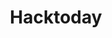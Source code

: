 ---
title: "Hacktoday"
description: "Flagnya adalah hacktoday{12345}."
eventDate: 2023-08-19
image: "/../../event-4.png"
---